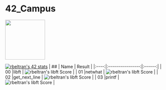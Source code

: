 # 42_Campus
<img src="https://raw.githubusercontent.com/kube/vscode-42header/master/42.png" width=128>

<br>

[![rbeltran's 42 stats](https://badge42.herokuapp.com/api/stats/rbeltran?privacyEmail=true)](https://github.com/JaeSeoKim/badge42)
|  ##  |			Name				| Result |
|:----:|:----------------:|:------:|
|  00  |libft							          | ![rbeltran's libft Score](https://badge42.herokuapp.com/api/project/rbeltran/Libft) |
|  01  |netwhat     			          | ![rbeltran's libft Score](https://badge42.herokuapp.com/api/project/rbeltran/netwhat) |
|  02  |get_next_line			          | ![rbeltran's libft Score](https://badge42.herokuapp.com/api/project/rbeltran/get_next_line) |
|  03  |printf        		          | ![rbeltran's libft Score](https://badge42.herokuapp.com/api/project/rbeltran/ft_printf) |


